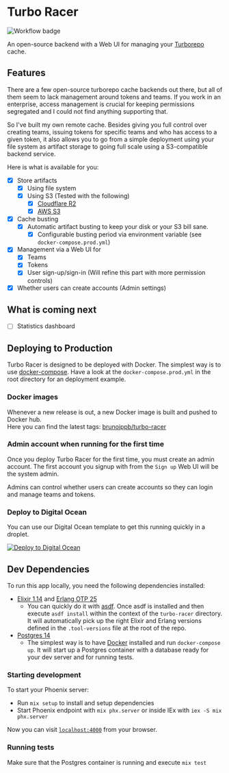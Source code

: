 # Turbo Racer
![Workflow badge](https://github.com/brunojppb/turbo-racer/actions/workflows/checks.yml/badge.svg?branch=main)

An open-source backend with a Web UI for managing your
[Turborepo](https://turborepo.org/) cache.

## Features

There are a few open-source turborepo cache backends out there, but all of them
seem to lack management around tokens and teams. If you work in an enterprise,
access management is crucial for keeping permissions segregated and I could not
find anything supporting that.

So I've built my own remote cache. Besides giving you full control
over creating teams, issuing tokens for specific teams and who has access to a
given token, it also allows you to go from a simple deployment using your file
system as artifact storage to going full scale using a S3-compatible backend
service.

Here is what is available for you:

- [x] Store artifacts
  - [x] Using file system
  - [x] Using S3 (Tested with the following)
    - [x] [Cloudflare R2](https://developers.cloudflare.com/r2/platform/s3-compatibility/api/)
    - [x] [AWS S3](https://aws.amazon.com/s3/)
- [x] Cache busting
  - [x] Automatic artifact busting to keep your disk or your S3 bill sane.
    - [x] Configurable busting period via environment variable (see
          `docker-compose.prod.yml`)
- [x] Management via a Web UI for
  - [x] Teams
  - [x] Tokens
  - [x] User sign-up/sign-in (Will refine this part with more permission
        controls)
- [x] Whether users can create accounts (Admin settings)

## What is coming next

- [ ] Statistics dashboard

## Deploying to Production

Turbo Racer is designed to be deployed with Docker. The simplest way is to use
[docker-compose](https://docs.docker.com/compose/). Have a look at the
`docker-compose.prod.yml` in the root directory for an deployment example.

### Docker images

Whenever a new release is out, a new Docker image is built and pushed to Docker
hub.  
Here you can find the latest tags:
[brunojppb/turbo-racer](https://hub.docker.com/r/brunojppb/turbo-racer/tags)

### Admin account when running for the first time

Once you deploy Turbo Racer for the first time, you must create an admin
account. The first account you signup with from the `Sign up` Web UI will be the
system admin.

Admins can control whether users can create accounts so they can login and
manage teams and tokens.

### Deploy to Digital Ocean

You can use our Digital Ocean template to get this running quickly in a droplet.

[![Deploy to Digital Ocean](https://www.deploytodo.com/do-btn-blue.svg)](https://cloud.digitalocean.com/apps/new?repo=https://github.com/brunojppb/turbo-racer/tree/main&refcode=3a18edba5ee4)

## Dev Dependencies

To run this app locally, you need the following dependencies installed:

- [Elixir 1.14](https://elixir-lang.org/) and
  [Erlang OTP 25](https://www.erlang.org/)
  - You can quickly do it with [asdf](https://asdf-vm.com/). Once asdf is
    installed and then execute `asdf install` within the context of the
    `turbo-racer` directory. It will automatically pick up the right Elixir and
    Erlang versions defined in the `.tool-versions` file at the root of the repo.
- [Postgres 14](https://www.postgresql.org/)
  - The simplest way is to have
    [Docker](https://docs.docker.com/engine/install/centos/) installed and run
    `docker-compose up`. It will start up a Postgres container with a database
    ready for your dev server and for running tests.

### Starting development

To start your Phoenix server:

- Run `mix setup` to install and setup dependencies
- Start Phoenix endpoint with `mix phx.server` or inside IEx with
  `iex -S mix phx.server`

Now you can visit [`localhost:4000`](http://localhost:4000) from your browser.

### Running tests

Make sure that the Postgres container is running and execute `mix test`
